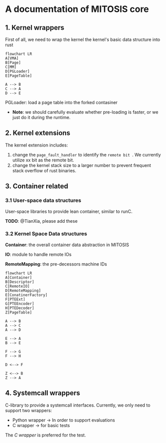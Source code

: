 # A documentation of MITOSIS core 



## 1. Kernel wrappers 

First of all, we need to wrap the kernel the kernel's basic data structure into rust 

```mermaid
flowchart LR 
A[VMA] 
B[Page]
C[MM]
D[PGLoader] 
E[PageTable]

A --> B
C --> A
D --> E
```

PGLoader: load a page table into the forked contasiner 
- **Note**: we should carefully evaluate whether pre-loading is faster, or we just do it during the runtime. 

## 2. Kernel extensions 

The kernel extension includes:

1. change the `page_fault_handler` to  identify the `remote bit `. We currently utilize xx bit as the remote bit. 
2. change the kernel stack size to a larger number to prevent frequent stack overflow of rust binaries. 



## 3. Container related 

### 3.1 User-space data structures

User-space libraries to provide lean container, similar to runC. 

**TODO**: @TianXia, please add these



### 3.2 Kernel Space Data structures 

**Container**: the overall container data abstraction in MITOSIS

**IO**: module to handle remote IOs 

**RemoteMapping**: the pre-decessors machine IDs 

```mermaid
flowchart LR 
A[Container]
B[Descriptor]
C[RemoteIO]
D[RemoteMapping]
E[ConatinerFactory]
F[PTEExt]
G[PTEEncoder]
H[PTEDecoder]
Z[PageTable]

A --> B
A --> C
A --> D

E --> A
B --> E

F --> G
F --> H

D <--> F

Z <--> B
Z --> A
```





## 4. Systemcall wrappers

C-library to provide a systemcall interfaces. Currently, we only need to support two wrappers:

- Python wrapper -> In order to support evaluations 
- C wrapper -> for basic tests 

The *C wrapper* is preferred for the test. 

